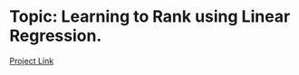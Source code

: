 # Topic: Learning to Rank using Linear Regression.

[Project Link](https://github.com/karanjeet-singh-ub/CSE574_Machine_Learning/blob/master/Project_2/project.pdf)
